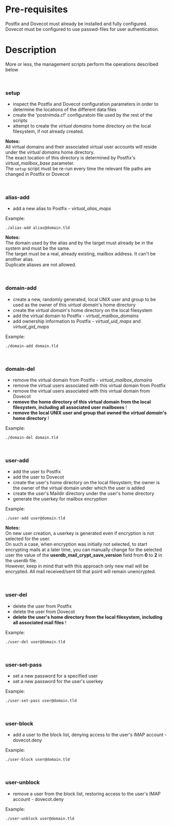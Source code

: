 # Pre-requisites
Postfix and Dovecot must already be installed and fully configured.  
Dovecot must be configured to use passwd-files for user authentication.

# Description
More or less, the management scripts perform the operations described below

&nbsp;  
### setup
- inspect the Postfix and Dovecot configuration parameters in order to determine the locations of the different data files
- create the 'postnimda.cf' configuratoin file used by the rest of the scripts
- attempt to create the *virtual domains* home directory on the local filesystem, if not already created.  

**Notes:**  
All virtual domains and their associated virtual user accounts will reside under the *virtual domains* home directory.  
The exact location of this directory is determined by Postfix's *virtual_mailbox_base* parameter.  
The `setup` script must be re-run every time the relevant file paths are changed in Postfix or Dovecot  

&nbsp;  
### alias-add
- add a new alias to Postfix - *virtual_alias_maps*

Example:
```
./alias-add alias@domain.tld
```

**Notes:**  
The domain used by the alias and by the target must already be in the system and must be the same.  
The target must be a real, already existing, mailbox address. It can't be another alias.  
Duplicate aliases are not allowed.

&nbsp;  
### domain-add
- create a new, randomly generated, local UNIX user and group to be used as the owner of this *virtual domain*'s home directory
- create the *virtual domain*'s home directory on the local filesystem
- add the virtual domain to Postfix - *virtual_mailbox_domains*
- add ownership information to Postfix - *virtual_uid_maps* and *virtual_gid_maps*
  
Example:
```
./domain-add domain.tld
```

&nbsp;  
### domain-del
- remove the virtual domain from Postfix - *virtual_mailbox_domains*
- remove the virtual users associated with this virtual domain from Postfix
- remove the virtual users associated with this virtual domain from Dovecot
- **remove the home directory of this virtual domain from the local filesystem, including all associated user mailboxes** !
- **remove the local UNIX user and group that owned the *virtual domain*'s home directory** !

Example:
```
./domain-del domain.tld
```

&nbsp;  
### user-add
- add the user to Postfix
- add the user to Dovecot
- create the user's home directory on the local filesystem; the owner is the owner of the virtual domain under which the user is added
- create the user's Maildir directory under the user's home directory
- generate the userkey for mailbox encryption

Example:
```
./user-add user@domain.tld
```

**Notes:**  
On new user creation, a userkey is generated even if encryption is not selected for the user.  
On such a case, when encryption was initially not selected, to start encrypting mails at a later time, 
you can manually change for the selected user the value of the **userdb_mail_crypt_save_version** field from **0** to **2** in the userdb file.  
However, keep in mind that with this approach only new mail will be encrypted. All mail received/sent till that point will remain unencrypted.

&nbsp;  
### user-del
- delete the user from Postfix
- delete the user from Dovecot
- **delete the user's home directory from the local filesystem, including all associated mail files** !

Example:
```
./user-del user@domain.tld
```

&nbsp;  
### user-set-pass
- set a new password for a specified user
- set a new password for the user's userkey

Example:
```
./user-set-pass user@domain.tld
```

&nbsp;  
### user-block
- add a user to the block list, denying access to the user's IMAP account - dovecot.deny

Example:
```
./user-block user@domain.tld
```

&nbsp;  
### user-unblock
- remove a user from the block list, restoring access to the user's IMAP account - dovecot.deny

Example:
```
./user-unblock user@domain.tld
```
